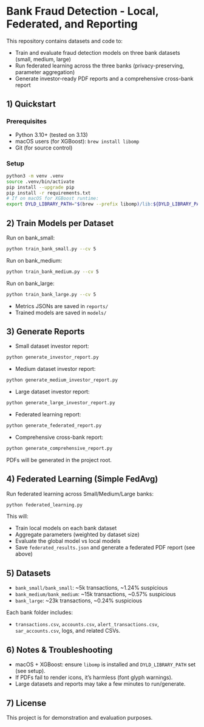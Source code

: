 # Bank Fraud Detection - Local, Federated, and Reporting

This repository contains datasets and code to:
- Train and evaluate fraud detection models on three bank datasets (small, medium, large)
- Run federated learning across the three banks (privacy-preserving, parameter aggregation)
- Generate investor-ready PDF reports and a comprehensive cross-bank report

## 1) Quickstart

### Prerequisites
- Python 3.10+ (tested on 3.13)
- macOS users (for XGBoost): `brew install libomp`
- Git (for source control)

### Setup
```bash
python3 -m venv .venv
source .venv/bin/activate
pip install --upgrade pip
pip install -r requirements.txt
# If on macOS for XGBoost runtime:
export DYLD_LIBRARY_PATH="$(brew --prefix libomp)/lib:${DYLD_LIBRARY_PATH:-}"
```

## 2) Train Models per Dataset

Run on bank_small:
```bash
python train_bank_small.py --cv 5
```

Run on bank_medium:
```bash
python train_bank_medium.py --cv 5
```

Run on bank_large:
```bash
python train_bank_large.py --cv 5
```

- Metrics JSONs are saved in `reports/`
- Trained models are saved in `models/`

## 3) Generate Reports

- Small dataset investor report:
```bash
python generate_investor_report.py
```
- Medium dataset investor report:
```bash
python generate_medium_investor_report.py
```
- Large dataset investor report:
```bash
python generate_large_investor_report.py
```
- Federated learning report:
```bash
python generate_federated_report.py
```
- Comprehensive cross-bank report:
```bash
python generate_comprehensive_report.py
```

PDFs will be generated in the project root.

## 4) Federated Learning (Simple FedAvg)

Run federated learning across Small/Medium/Large banks:
```bash
python federated_learning.py
```
This will:
- Train local models on each bank dataset
- Aggregate parameters (weighted by dataset size)
- Evaluate the global model vs local models
- Save `federated_results.json` and generate a federated PDF report (see above)

## 5) Datasets

- `bank_small/bank_small`: ~5k transactions, ~1.24% suspicious
- `bank_medium/bank_medium`: ~15k transactions, ~0.57% suspicious
- `bank_large`: ~23k transactions, ~0.24% suspicious

Each bank folder includes:
- `transactions.csv`, `accounts.csv`, `alert_transactions.csv`, `sar_accounts.csv`, logs, and related CSVs.

## 6) Notes & Troubleshooting
- macOS + XGBoost: ensure `libomp` is installed and `DYLD_LIBRARY_PATH` set (see setup).
- If PDFs fail to render icons, it’s harmless (font glyph warnings).
- Large datasets and reports may take a few minutes to run/generate.

## 7) License
This project is for demonstration and evaluation purposes.
